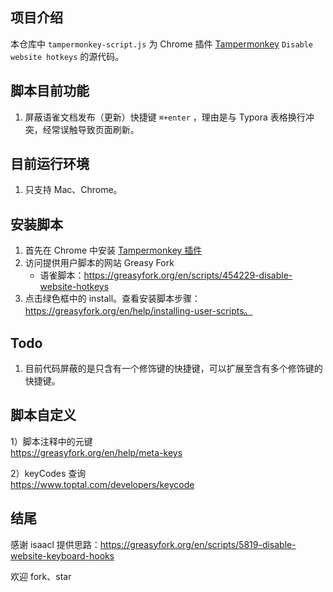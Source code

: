 ## 项目介绍
本仓库中 `tampermonkey-script.js` 为 Chrome 插件 [Tampermonkey](https://chrome.google.com/webstore/detail/tampermonkey/dhdgffkkebhmkfjojejmpbldmpobfkfo) `Disable website hotkeys` 的源代码。




## 脚本目前功能
1. 屏蔽语雀文档发布（更新）快捷键 `⌘+enter` ，理由是与 Typora 表格换行冲突，经常误触导致页面刷新。

## 目前运行环境
1. 只支持 Mac、Chrome。

## 安装脚本
1. 首先在 Chrome 中安装 [Tampermonkey 插件](https://chrome.google.com/webstore/detail/tampermonkey/dhdgffkkebhmkfjojejmpbldmpobfkfo)
2. 访问提供用户脚本的网站 Greasy Fork
    - 语雀脚本：https://greasyfork.org/en/scripts/454229-disable-website-hotkeys
3. 点击绿色框中的 install。查看安装脚本步骤：https://greasyfork.org/en/help/installing-user-scripts。

## Todo
1. 目前代码屏蔽的是只含有一个修饰键的快捷键，可以扩展至含有多个修饰键的快捷键。

## 脚本自定义

1）脚本注释中的元键  
https://greasyfork.org/en/help/meta-keys

2）keyCodes 查询  
https://www.toptal.com/developers/keycode


## 结尾
感谢 isaacl 提供思路：https://greasyfork.org/en/scripts/5819-disable-website-keyboard-hooks

欢迎 fork、star